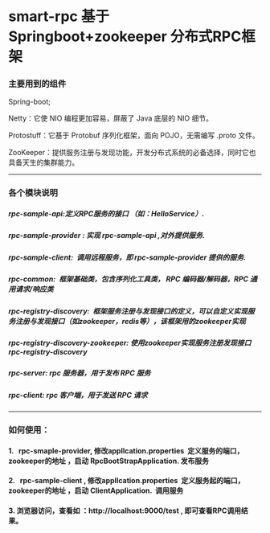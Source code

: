 # smart-rpc 基于Springboot+zookeeper 分布式RPC框架


### 主要用到的组件

Spring-boot;

Netty：它使 NIO 编程更加容易，屏蔽了 Java 底层的 NIO 细节。  

Protostuff：它基于 Protobuf 序列化框架，面向 POJO，无需编写 .proto 文件。  

ZooKeeper：提供服务注册与发现功能，开发分布式系统的必备选择，同时它也具备天生的集群能力。  

-----
### 各个模块说明
##### rpc-sample-api:定义RPC服务的接口 （如：HelloService）.   
##### rpc-sample-provider : 实现 rpc-sample-api ,对外提供服务.  
##### rpc-sample-client:  调用远程服务，即 rpc-sample-provider 提供的服务. 
  
##### rpc-common:  框架基础类，包含序列化工具类， RPC 编码器/解码器，RPC 通用请求/响应类
##### rpc-registry-discovery:  框架服务注册与发现接口的定义，可以自定义实现服务注册与发现接口（如zookeeper，redis等），该框架用的zookeeper实现
##### rpc-registry-discovery-zookeeper: 使用zookeeper实现服务注册发现接口 rpc-registry-discovery
##### rpc-server:  rpc 服务器，用于发布 RPC 服务
##### rpc-client:  rpc 客户端，用于发送 RPC 请求

------
### 如何使用：

#### 1.   rpc-smaple-provider, 修改appllcation.properties  定义服务的端口，zookeeper的地址 ，启动 RpcBootStrapApplication. 发布服务

#### 2.   rpc-sample-client , 修改appllcation.properties  定义服务起的端口，zookeeper的地址 ，启动 ClientApplication.  调用服务

#### 3. 浏览器访问，查看如 ：http://localhost:9000/test , 即可查看RPC调用结果。



